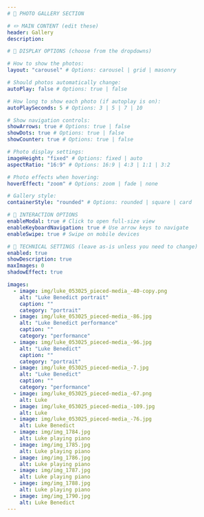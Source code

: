 ```yaml
---
# 📸 PHOTO GALLERY SECTION

# ✏️ MAIN CONTENT (edit these)
header: Gallery
description:

# 🎨 DISPLAY OPTIONS (choose from the dropdowns)

# How to show the photos:
layout: "carousel" # Options: carousel | grid | masonry

# Should photos automatically change:
autoPlay: false # Options: true | false

# How long to show each photo (if autoplay is on):
autoPlaySeconds: 5 # Options: 3 | 5 | 7 | 10

# Show navigation controls:
showArrows: true # Options: true | false
showDots: true # Options: true | false
showCounter: true # Options: true | false

# Photo display settings:
imageHeight: "fixed" # Options: fixed | auto
aspectRatio: "16:9" # Options: 16:9 | 4:3 | 1:1 | 3:2

# Photo effects when hovering:
hoverEffect: "zoom" # Options: zoom | fade | none

# Gallery style:
containerStyle: "rounded" # Options: rounded | square | card

# 📱 INTERACTION OPTIONS
enableModal: true # Click to open full-size view
enableKeyboardNavigation: true # Use arrow keys to navigate
enableSwipe: true # Swipe on mobile devices

# 🔧 TECHNICAL SETTINGS (leave as-is unless you need to change)
enabled: true
showDescription: true
maxImages: 0
shadowEffect: true

images:
  - image: img/luke_053025_pieced-media_-40-copy.png
    alt: "Luke Benedict portrait"
    caption: ""
    category: "portrait"
  - image: img/luke_053025_pieced-media_-86.jpg
    alt: "Luke Benedict performance"
    caption: ""
    category: "performance"
  - image: img/luke_053025_pieced-media_-96.jpg
    alt: "Luke Benedict"
    caption: ""
    category: "portrait"
  - image: img/luke_053025_pieced-media_-7.jpg
    alt: "Luke Benedict"
    caption: ""
    category: "performance"
  - image: img/luke_053025_pieced-media_-67.png
    alt: Luke
  - image: img/luke_053025_pieced-media_-109.jpg
    alt: Luke
  - image: img/luke_053025_pieced-media_-76.jpg
    alt: Luke Benedict
  - image: img/img_1784.jpg
    alt: Luke playing piano
  - image: img/img_1785.jpg
    alt: Luke playing piano
  - image: img/img_1786.jpg
    alt: Luke playing piano
  - image: img/img_1787.jpg
    alt: Luke playing piano
  - image: img/img_1788.jpg
    alt: Luke playing piano
  - image: img/img_1790.jpg
    alt: Luke Benedict
---
```

